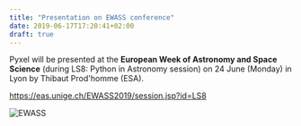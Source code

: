 ```yaml
---
title: "Presentation on EWASS conference"
date: 2019-06-17T17:20:41+02:00
draft: true
---
```


Pyxel will be presented at the **European Week of Astronomy and Space Science**
(during LS8: Python in Astronomy session) on 24 June (Monday) in Lyon by Thibaut Prod'homme (ESA).
   
https://eas.unige.ch/EWASS2019/session.jsp?id=LS8    


![EWASS](img/ewass.png "EWASS")
